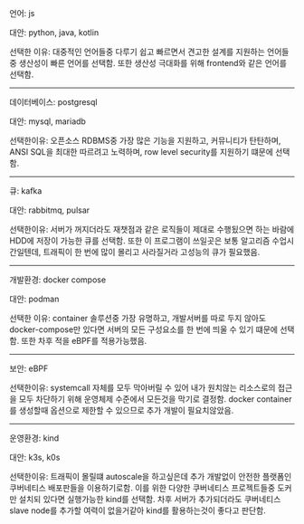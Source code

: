 언어: js

대안: python, java, kotlin

선택한 이유:
대중적인 언어들중 다루기 쉽고 빠르면서 견고한 설계를 지원하는 언어들중 생산성이 빠른 언어를 선택함.
또한 생산성 극대화를 위해 frontend와 같은 언어를 선택함.

---

데이터베이스: postgresql

대안: mysql, mariadb

선택한이유:
오픈소스 RDBMS중 가장 많은 기능을 지원하고, 커뮤니티가 탄탄하며, ANSI SQL을 최대한 따르려고 노력하며, row level security를 지원하기 떄문에 선택함.

---

큐: kafka

대안: rabbitmq, pulsar

선택한이유:
서버가 꺼지더라도 재챗점과 같은 로직들이 제대로 수행됬으면 하는 바람에 HDD에 저장이 가능한 큐를 선택함.
또한 이 프로그램이 쓰일곳은 보통 알고리즘 수업시간일텐데, 트래픽이 한 번에 많이 몰리고 사라질거라 고성능의 큐가 필요했음.

---

개발환경: docker compose

대안: podman

선택한 이유:
container 솔루션중 가장 유명하고, 개발서버를 따로 두지 않아도 docker-compose만 있다면 서버의 모든 구성요소를 한 번에 띄울 수 있기 떄문에 선택함.
또한 차후 적을 eBPF를 적용가능했음.

---

보안: eBPF

선택한이유:
systemcall 자체를 모두 막아버릴 수 있어 내가 원치않는 리소스로의 접근을 모두 차단하기 위해 운영체제 수준에서 모든것을 막기로 결정함.
docker container를 생성할때 옵션으로 제한할 수 있으므로 추가 개발이 필요치않았음.

---

운영환경: kind

대안: k3s, k0s

선택한이유:
트래픽이 몰릴떄 autoscale을 하고싶은데 추가 개발없이 안전한 플랫폼인 쿠버네티스 배포판들을 이용하기로함.
이를 위한 다양한 쿠버네티스 프로젝트들중 도커만 설치되 있다면 실행가능한 kind를 선택함.
차후 서버가 추가되더라도 쿠버네티스 slave node를 추가할 여력이 없을거같아 kind를 활용하는것이 좋다고 판단함.

